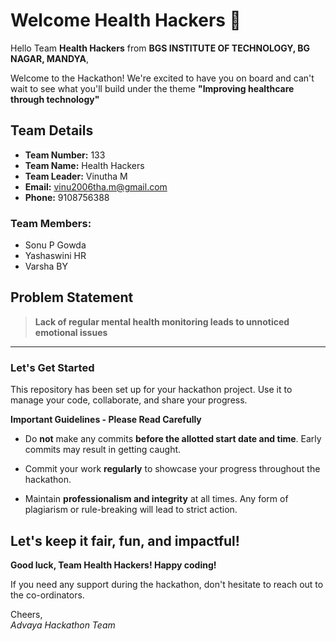 # Welcome Health Hackers 👋

Hello Team **Health Hackers** from **BGS INSTITUTE OF TECHNOLOGY, BG NAGAR, MANDYA**,

Welcome to the Hackathon! We're excited to have you on board and can't wait to see what you'll build under the theme **"Improving healthcare through technology"** 

## Team Details

- **Team Number:** 133  
- **Team Name:** Health Hackers
- **Team Leader:** Vinutha M  
- **Email:** vinu2006tha.m@gmail.com  
- **Phone:** 9108756388  

### Team Members:
- Sonu P Gowda 
- Yashaswini HR 
- Varsha BY 

## Problem Statement

> **Lack of regular mental health monitoring leads to unnoticed emotional issues**

---

### Let's Get Started 

This repository has been set up for your hackathon project. Use it to manage your code, collaborate, and share your progress.

**Important Guidelines - Please Read Carefully**

- Do **not** make any commits **before the allotted start date and time**. Early commits may result in getting caught.
- Commit your work **regularly** to showcase your progress throughout the hackathon.

- Maintain **professionalism and integrity** at all times. Any form of plagiarism or rule-breaking will lead to strict action.

Let's keep it fair, fun, and impactful! 
---

**Good luck, Team Health Hackers! Happy coding!**

If you need any support during the hackathon, don't hesitate to reach out to the co-ordinators.

Cheers,  
_Advaya Hackathon Team_